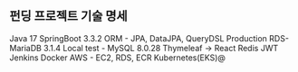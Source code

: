 펀딩 프로젝트 기술 명세
--------------------------
Java 17
SpringBoot 3.3.2
ORM - JPA, DataJPA, QueryDSL
Production RDS-MariaDB 3.1.4
Local test - MySQL 8.0.28
Thymeleaf -> React
Redis
JWT
Jenkins
Docker
AWS - EC2, RDS, ECR
Kubernetes(EKS)@